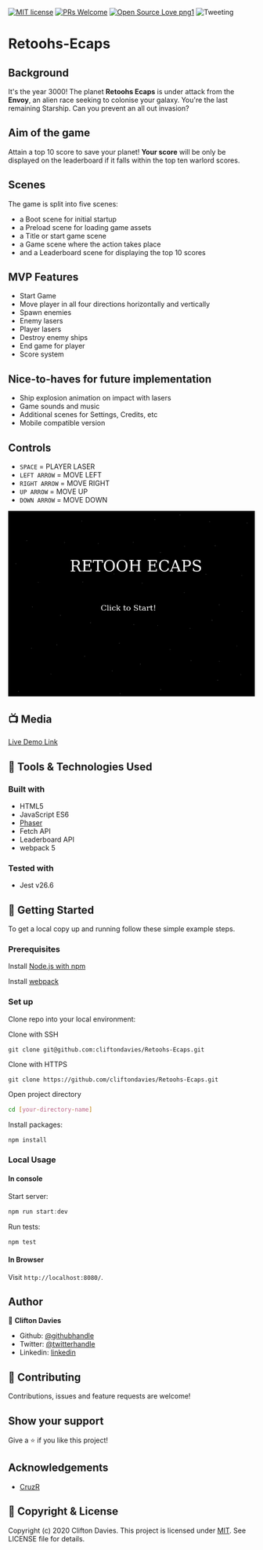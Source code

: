 [![MIT license](https://img.shields.io/badge/License-MIT-blue.svg)](https://lbesson.mit-license.org/)
[![PRs Welcome](https://img.shields.io/badge/PRs-welcome-brightgreen.svg?style=flat-square)](http://makeapullrequest.com)
[![Open Source Love png1](https://badges.frapsoft.com/os/v1/open-source.png?v=103)](https://github.com/ellerbrock/open-source-badges/)
![Tweeting](https://img.shields.io/twitter/url/http/shields.io.svg?style=social)

# Retoohs-Ecaps

## Background

It's the year 3000! The planet **Retoohs Ecaps** is under attack from the **Envoy**, an alien race seeking to colonise your galaxy. You're the last remaining Starship. Can you prevent an all out invasion?

## Aim of the game

Attain a top 10 score to save your planet! **Your score** will be only be displayed on the leaderboard if it falls within the top ten warlord scores.

## Scenes

The game is split into five scenes:

- a Boot scene for initial startup
- a Preload scene for loading game assets
- a Title or start game scene
- a Game scene where the action takes place
- and a Leaderboard scene for displaying the top 10 scores

## MVP Features

- Start Game
- Move player in all four directions horizontally and vertically
- Spawn enemies
- Enemy lasers
- Player lasers
- Destroy enemy ships
- End game for player
- Score system

## Nice-to-haves for future implementation

- Ship explosion animation on impact with lasers
- Game sounds and music
- Additional scenes for Settings, Credits, etc
- Mobile compatible version

## Controls

- `SPACE` = PLAYER LASER
- `LEFT ARROW` = MOVE LEFT
- `RIGHT ARROW` = MOVE RIGHT
- `UP ARROW` = MOVE UP
- `DOWN ARROW` = MOVE DOWN

![screenshot](retoohs.png)

## :tv: Media

[Live Demo Link](https://rawcdn.githack.com/cliftondavies/Retoohs-Ecaps/45d7d0de471b4e54361ee650ee0ab421b818b0bf/build/index.html)

## :toolbox: Tools & Technologies Used

### Built with

- HTML5
- JavaScript ES6
- [Phaser](https://phaser.io/)
- Fetch API
- Leaderboard API
- webpack 5

### Tested with

- Jest v26.6

## :rocket: Getting Started

To get a local copy up and running follow these simple example steps.

### Prerequisites

Install [Node.js with npm](https://nodejs.org/en/download/)

Install [webpack](https://webpack.js.org/guides/getting-started/)

### Set up

Clone repo into your local environment:

Clone with SSH

```git
git clone git@github.com:cliftondavies/Retoohs-Ecaps.git
```

Clone with HTTPS

```git
git clone https://github.com/cliftondavies/Retoohs-Ecaps.git
```

Open project directory

```bash
cd [your-directory-name]
```

Install packages:

```javascript
npm install
```

### Local Usage

#### In console

Start server:

```javascript
npm run start:dev
```

Run tests:

```javascript
npm test
```

#### In Browser

Visit `http://localhost:8080/`.

## Author

👤 **Clifton Davies**

- Github: [@githubhandle](https://github.com/cliftondavies)
- Twitter: [@twitterhandle](https://twitter.com/cliftonaedavies)
- Linkedin: [linkedin](https://www.linkedin.com/in/clifton-davies-mbcs/)

## 🤝 Contributing

Contributions, issues and feature requests are welcome!

## Show your support

Give a ⭐️ if you like this project!

## Acknowledgements

- [CruzR](https://opengameart.org/content/space-starter-kit)

## 📝 Copyright & License

Copyright (c) 2020 Clifton Davies.
This project is licensed under [MIT](https://opensource.org/licenses/MIT). See LICENSE file for details.
